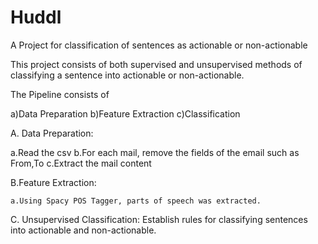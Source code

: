 # Huddl
A Project for classification of sentences as actionable or non-actionable

This project consists of both supervised and unsupervised methods of classifying a sentence into actionable or non-actionable.

The Pipeline consists of 

a)Data Preparation 
b)Feature Extraction 
c)Classification

A. Data Preparation:

   a.Read the csv
   b.For each mail, remove the fields of the email such as From,To
   c.Extract the mail content 
   
B.Feature Extraction:
    
    a.Using Spacy POS Tagger, parts of speech was extracted.

C. Unsupervised Classification:
    Establish rules for classifying sentences into actionable and non-actionable.
